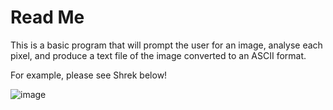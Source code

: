 <h1> Read Me </h1>

This is a basic program that will prompt the user for an image, analyse each pixel, and produce a text file of the image converted to an ASCII format.

For example, please see Shrek below!

![image](https://github.com/user-attachments/assets/ba1a16c6-acce-457f-ad7f-958d5466a80b)
